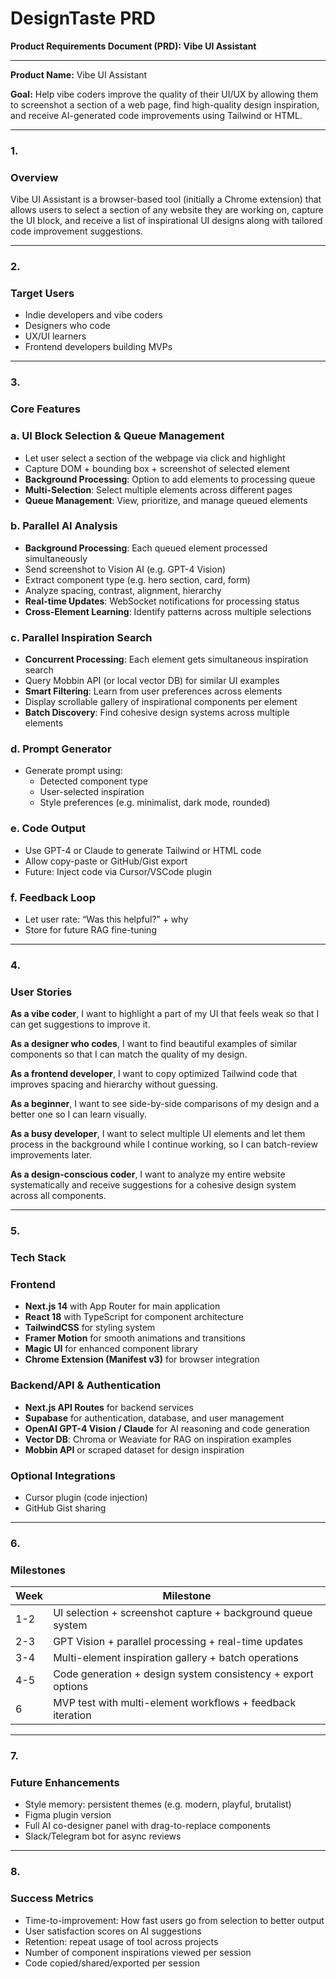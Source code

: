 # DesignTaste PRD

**Product Requirements Document (PRD): Vibe UI Assistant**

---

**Product Name:** Vibe UI Assistant

**Goal:** Help vibe coders improve the quality of their UI/UX by allowing them to screenshot a section of a web page, find high-quality design inspiration, and receive AI-generated code improvements using Tailwind or HTML.

---

### **1.**

### **Overview**

Vibe UI Assistant is a browser-based tool (initially a Chrome extension) that allows users to select a section of any website they are working on, capture the UI block, and receive a list of inspirational UI designs along with tailored code improvement suggestions.

---

### **2.**

### **Target Users**

- Indie developers and vibe coders
- Designers who code
- UX/UI learners
- Frontend developers building MVPs

---

### **3.**

### **Core Features**

### **a. UI Block Selection & Queue Management**

- Let user select a section of the webpage via click and highlight
- Capture DOM + bounding box + screenshot of selected element
- **Background Processing**: Option to add elements to processing queue
- **Multi-Selection**: Select multiple elements across different pages
- **Queue Management**: View, prioritize, and manage queued elements

### **b. Parallel AI Analysis**

- **Background Processing**: Each queued element processed simultaneously
- Send screenshot to Vision AI (e.g. GPT-4 Vision)
- Extract component type (e.g. hero section, card, form)
- Analyze spacing, contrast, alignment, hierarchy
- **Real-time Updates**: WebSocket notifications for processing status
- **Cross-Element Learning**: Identify patterns across multiple selections

### **c. Parallel Inspiration Search**

- **Concurrent Processing**: Each element gets simultaneous inspiration search
- Query Mobbin API (or local vector DB) for similar UI examples
- **Smart Filtering**: Learn from user preferences across elements
- Display scrollable gallery of inspirational components per element
- **Batch Discovery**: Find cohesive design systems across multiple elements

### **d. Prompt Generator**

- Generate prompt using:
    - Detected component type
    - User-selected inspiration
    - Style preferences (e.g. minimalist, dark mode, rounded)

### **e. Code Output**

- Use GPT-4 or Claude to generate Tailwind or HTML code
- Allow copy-paste or GitHub/Gist export
- Future: Inject code via Cursor/VSCode plugin

### **f. Feedback Loop**

- Let user rate: “Was this helpful?” + why
- Store for future RAG fine-tuning

---

### **4.**

### **User Stories**

**As a vibe coder**, I want to highlight a part of my UI that feels weak so that I can get suggestions to improve it.

**As a designer who codes**, I want to find beautiful examples of similar components so that I can match the quality of my design.

**As a frontend developer**, I want to copy optimized Tailwind code that improves spacing and hierarchy without guessing.

**As a beginner**, I want to see side-by-side comparisons of my design and a better one so I can learn visually.

**As a busy developer**, I want to select multiple UI elements and let them process in the background while I continue working, so I can batch-review improvements later.

**As a design-conscious coder**, I want to analyze my entire website systematically and receive suggestions for a cohesive design system across all components.

---

### **5.**

### **Tech Stack**

### **Frontend**

- **Next.js 14** with App Router for main application
- **React 18** with TypeScript for component architecture
- **TailwindCSS** for styling system
- **Framer Motion** for smooth animations and transitions
- **Magic UI** for enhanced component library
- **Chrome Extension (Manifest v3)** for browser integration

### **Backend/API & Authentication**

- **Next.js API Routes** for backend services
- **Supabase** for authentication, database, and user management
- **OpenAI GPT-4 Vision / Claude** for AI reasoning and code generation
- **Vector DB**: Chroma or Weaviate for RAG on inspiration examples
- **Mobbin API** or scraped dataset for design inspiration

### **Optional Integrations**

- Cursor plugin (code injection)
- GitHub Gist sharing

---

### **6.**

### **Milestones**

| **Week** | **Milestone** |
| --- | --- |
| 1-2 | UI selection + screenshot capture + background queue system |
| 2-3 | GPT Vision + parallel processing + real-time updates |
| 3-4 | Multi-element inspiration gallery + batch operations |
| 4-5 | Code generation + design system consistency + export options |
| 6 | MVP test with multi-element workflows + feedback iteration |

---

### **7.**

### **Future Enhancements**

- Style memory: persistent themes (e.g. modern, playful, brutalist)
- Figma plugin version
- Full AI co-designer panel with drag-to-replace components
- Slack/Telegram bot for async reviews

---

### **8.**

### **Success Metrics**

- Time-to-improvement: How fast users go from selection to better output
- User satisfaction scores on AI suggestions
- Retention: repeat usage of tool across projects
- Number of component inspirations viewed per session
- Code copied/shared/exported per session